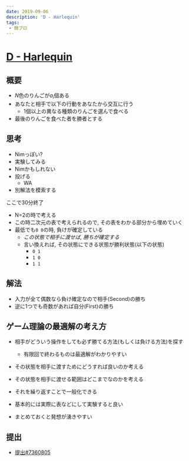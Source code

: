```yaml
---
date: 2019-09-06
description: 'D - Harlequin'
tags:
 - 競プロ
---
```


# [D - Harlequin](https://atcoder.jp/contests/caddi2018/tasks/caddi2018_b)

## 概要
 - $N$色のりんごが$a_i$個ある
 - あなたと相手で以下の行動をあなたから交互に行う
   - $1$個以上の異なる種類のりんごを選んで食べる
 - 最後のりんごを食べた者を勝者とする

## 思考
 - Nimっぽい?
 - 実験してみる
 - Nimかもしれない
 - 投げる
   - WA
 - 別解法を模索する

ここで30分終了

 - N=2の時で考える
 - この時二次元の表で考えられるので, その表をわかる部分から埋めていく
 - 最低でも`0 0`の時, 負けが確定している
   - *この状態で相手に渡せば, 勝ちが確定する*
   - 言い換えれば, その状態にできる状態が勝利状態(以下の状態)
     - `0 1`
     - `1 0`
     - `1 1`

## 解法
 - 入力が全て偶数なら負け確定なので相手(Second)の勝ち
 - 逆に1つでも奇数があれば自分(First)の勝ち

## ゲーム理論の最適解の考え方
 - 相手がどういう操作をしても必ず勝てる方法(もしくは負ける方法)を探す
   - 有限回で終わるものは最適解がわかりやすい
 - その状態を相手に渡すためにどうすれば良いのか考える
 - その状態を相手に渡せる範囲はどこまでなのかを考える
 - それを繰り返すことで一般化できる

 - 基本的には実際に表などにして実験すると良い
 - まとめておくと発想が湧きやすい

## 提出
 - [提出#7360805](https://atcoder.jp/contests/caddi2018/submissions/7360805)